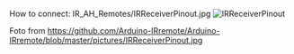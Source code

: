 How to connect:
IR_AH_Remotes/IRReceiverPinout.jpg
![IRReceiverPinout]([https://github.com/AH2005NA/m5stick-shark/IR_AH_Remotes/IRReceiverPinout.jpg](https://github.com/AH2005NA/m5stick-shark/blob/main/IR_AH_Remotes/IRReceiverPinout.jpg))

Foto from https://github.com/Arduino-IRremote/Arduino-IRremote/blob/master/pictures/IRReceiverPinout.jpg
